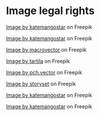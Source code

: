 # Image legal rights

<a href="https://www.freepik.com/free-vector/set-slim-girls-exercising_4530364.htm#query=people%20streching&position=2&from_view=search&track=ais&uuid=036b1b5f-5a8d-4dfb-a45e-658805a77018">Image by katemangostar</a> on Freepik

<a href="https://www.freepik.com/free-vector/set-flexible-people-various-positions_4530344.htm#query=people%20streching&position=3&from_view=search&track=ais&uuid=036b1b5f-5a8d-4dfb-a45e-658805a77018">Image by katemangostar</a> on Freepik

<a href="https://www.freepik.com/free-vector/workout-cartoon-icons-set-with-outdoor-sport-accessories-isolated-vector-illustration_37366158.htm#query=functional%20exercises&position=0&from_view=search&track=ais&uuid=1ba41a9b-7487-41e7-a28f-b7e506466ee8">Image by macrovector</a> on Freepik

<a href="https://www.freepik.com/free-vector/sport-people-young-athletic-woman-fitness-activities-sports-man-gym-exercises_10722723.htm#query=functional%20exercises&position=23&from_view=search&track=ais&uuid=1ba41a9b-7487-41e7-a28f-b7e506466ee8">Image by tartila</a> on Freepik


<a href="https://www.freepik.com/free-vector/set-sporty-woman-training-gym_6703831.htm#page=2&query=functional%20exercises&position=3&from_view=search&track=ais&uuid=9f7f0943-1e37-485b-8bed-c7ce7c73844a">Image by pch.vector</a> on Freepik

<a href="https://www.freepik.com/free-vector/personal-trainer-concept-illustration_7171440.htm#page=2&query=functional%20exercises&position=13&from_view=search&track=ais&uuid=9f7f0943-1e37-485b-8bed-c7ce7c73844a">Image by storyset</a> on Freepik

<a href="https://www.freepik.com/free-vector/set-women-exercising-with-swiss-balls_4530370.htm#page=2&query=functional%20exercises&position=19&from_view=search&track=ais&uuid=9f7f0943-1e37-485b-8bed-c7ce7c73844a">Image by katemangostar</a> on Freepik

<a href="https://www.freepik.com/free-vector/set-tough-people-training-with-sports-equipment_4530369.htm#page=3&query=functional%20exercises&position=14&from_view=search&track=ais&uuid=9f7f0943-1e37-485b-8bed-c7ce7c73844a">Image by katemangostar</a> on Freepik